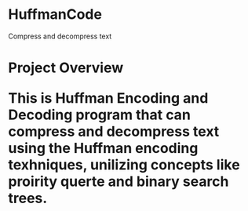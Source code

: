 # HuffmanCode
Compress and decompress text
<h1>Project Overview </> 
<p>This is Huffman Encoding and Decoding program that can compress and decompress text using the Huffman encoding texhniques, unilizing concepts like proirity querte and binary search trees.</> 
